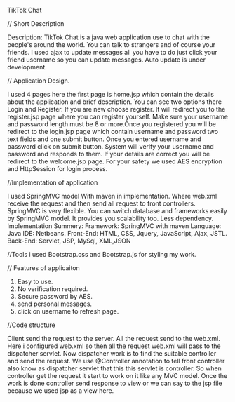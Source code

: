 TikTok Chat

// Short Description 

Description: TikTok Chat is a java web application use to chat with the people's around the world. You can talk to strangers and of course your friends. I used ajax to update messages all you have to do just click your friend username so you can update messages. Auto update is under development.

// Application Design. 

I used 4 pages here the first page is home.jsp which contain the details about the application and brief description. You can see two options there Login and Register. If you are new choose register. It will redirect you to the register.jsp page where you can register yourself. Make sure your username and password length must be 8 or more.Once you registered you will be redirect to the  login.jsp page which contain username and password two text fields and one submit button. Once you entered username and password click on submit button. System will verify your username and password and responds to them. If your details are correct you will be redirect to the welcome.jsp page. For your safety we used AES encryption and HttpSession for login process. 

//Implementation of application

I used SpringMVC model With maven in implementation. Where web.xml receive the request and then send all request to front controllers. SpringMVC is very flexible. You can switch database and frameworks easily by SpringMVC model. It provides you scalability too. Less dependency.
Implementation Summery:
Framework: SpringMVC with maven 
Language: Java
IDE: Netbeans.
Front-End: HTML, CSS, Jquery, JavaScript, Ajax, JSTL.
Back-End: Servlet, JSP, MySql, XML,JSON 

//Tools i used 
Bootstrap.css and Bootstrap.js for styling my work. 

// Features of applicaiton

1. Easy to use.
2. No verification required.
3. Secure password by AES.
4. send personal messages.
5. click on username to refresh page.

//Code structure

Client send the request to the server. All the request send to the web.xml. Here i configured web.xml so then all the request web.xml will pass to the dispatcher servlet. Now dispatcher work is to find the suitable controller and send the request. We use @Controller annotation to tell front controller also know as dispatcher servlet that this this servlet is controller. So when controller get the request it start to work on it like any MVC model. Once the work is done controller send response to view or we can say to the jsp file because we used jsp as a view here. 
